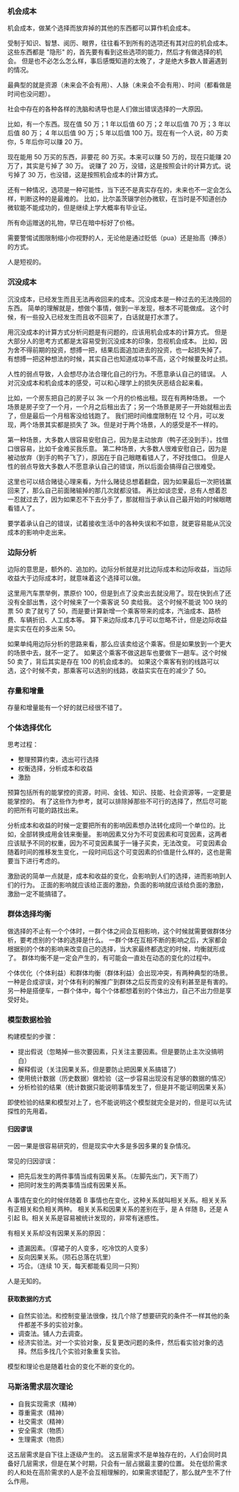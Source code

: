 ### 机会成本

机会成本，做某个选择而放弃掉的其他的东西都可以算作机会成本。

受制于知识、智慧、阅历、眼界，往往看不到所有的选项还有其对应的机会成本。
这些东西都是 "隐形" 的，首先要有看到这些选项的能力，然后才有做选择的机会。
但是也不必怎么怎么样，事后感慨知道的太晚了，才是绝大多数人普遍遇到的情况。

最典型的就是资源（未来会不会有用）、人脉（未来会不会有用）、时间（都看做是时间也没问题）。

社会中存在的各种各样的洗脑和诱导也是人们做出错误选择的一大原因。

比如，有一个东西。现在值 50 万；1 年以后值 60 万；2 年以后值 70 万；3 年以后值 80 万；
4 年以后值 90 万；5 年以后值 100 万。现在有一个人说，80 万卖你，5 年后你可以赚 20 万。

现在能用 50 万买的东西，非要花 80 万买。本来可以赚 50 万的，现在只能赚 20 万了，其实是亏掉了 30 万。
说赚了 20 万，没错，这是按照会计的计算方式。说亏掉了 30 万，也没错，这是按照机会成本的计算方式。

还有一种情况，选项是一种可能性，当下还不是真实存在的，未来也不一定会怎么样，判断这种的是最难的。
比如，比尔盖茨辍学创办微软，在当时是不知道创办微软能不能成功的，但是继续上学大概率有毕业证。

所有命运赠送的礼物，早已在暗中标好了价格。

需要警惕试图限制缩小你视野的人，无论他是通过贬低（pua）还是抬高（捧杀）的方式。

人是短视的。

### 沉没成本

沉没成本，已经发生而且无法再收回来的成本。沉没成本是一种过去的无法挽回的东西。
简单的理解就是，想做个事情，做到一半发现，根本不可能做成。
这个时候，有一些投入已经发生而且收不回来了，白话就是打水漂了。

用沉没成本的计算方式分析问题是有问题的，应该用机会成本的计算方式。
但是大部分人的思考方式都是太容易受到沉没成本的印象，忽视机会成本。
比如，因为舍不得前期的投资，想搏一把，结果后面追加进去的投资，也一起损失掉了。
有想搏一把这种想法的时候，其实自己也知道成功率不高，这个时候要及时止损。

人性的弱点导致，人会想尽办法合理化自己的行为。不愿意承认自己的错误。
人对沉没成本和机会成本的感受，可以和心理学上的损失厌恶结合起来看。

比如，一个房东把自己的房子以 3k 一个月的价格出租。现在有两种场景。
一个场景是房子空了一个月，一个月之后租出去了；另一个场景是房子一开始就租出去了，但是最后一个月租客没给钱跑了。
我们把时间维度限制在 12 个月，可以发现，两个场景其实都是损失了 3k。但是对于两个场景，人的感受是不一样的。

第一种场景，大多数人很容易安慰自己，因为是主动放弃（鸭子还没到手）。找借口很容易，比如千金难买我乐意。
第二种场景，大多数人很难安慰自己，因为是被动放弃（到手的鸭子飞了），原因在于自己眼瞎看错人了，不好找借口。
但是人性的弱点导致大多数人不愿意承认自己的错误，所以后面会搞得自己很难受。

这里也可以结合赌徒心理来看，为什么赌徒总想着翻盘，因为如果最后一次把钱赢回来了，那么自己前面赌输掉的那几次就都没错。
再比如谈恋爱，总有人想着忍一忍就过去了，因为如果忍不下去分手了，那就相当于承认自己最开始的时候眼瞎看错人了。

要学着承认自己的错误，试着接收生活中的各种失误和不如意，就更容易能从沉没成本的影响中走出来。

### 边际分析

边际的意思是，额外的、追加的。边际分析就是对比边际成本和边际收益，当边际收益大于边际成本时，就意味着这个选择可以做。

这里用汽车票举例，票原价 100，但是到点了没卖出去就没用了。现在快到点了还没有全部出售，这个时候来了一个乘客说 50 卖给我。
这个时候不能说 100 块的票 50 卖了就亏了 50，而是要计算新增一个乘客带来的成本，汽油成本、路桥费、车辆折旧、人工成本等。
算下来边际成本几乎可以忽略不计，但是边际收益是实实在在的多出来 50。

如果单纯用边际分析的思路来看，那么应该卖给这个乘客。但是如果放到一个更大的场景中去，就不一定了。
如果这个乘客不做这趟车也要做下一趟车。这个时候 50 卖了，背后其实是存在 100 的机会成本的。
如果这个乘客有别的线路可以选，这个时候不卖，那乘客可以选别的线路，收益实实在在的减少了 50。

### 存量和增量

存量和增量能有一个好的就已经很不错了。

### 个体选择优化

思考过程：
- 整理预算约束，选出可行选择
- 权衡选择，分析成本和收益
- 激励

预算包括所有的能掌控的资源，时间、金钱、知识、技能、社会资源等，一定要是能掌控的。
有了这些作为参考，就可以排除掉那些不可行的选择了，然后尽可能的把所有可能的路找出来。

分析成本和收益的时候一定要把所有的影响因素想办法转化成同一个单位的。比如，全部转换成用金钱来衡量。
影响因素又分为不可变因素和可变因素，这两者应该赋予不同的权重，因为不可变因素属于一锤子买卖，无法改变。
可变因素会随着时间的推移发生变化，一段时间后这个可变因素的价值是什么样的，这也是需要当下进行考虑的。

激励说的简单一点就是，成本和收益的变化，会影响到人们的选择，进而影响到人们的行为。
正面的影响就应该给正面的激励，负面的影响就应该给负面的激励，激励一定不能搞错了。

### 群体选择均衡

做选择的不止有一个个体时，一群个体之间会互相影响，这个时候就需要做群体分析，要考虑别的个体的选择是什么。
一群个体在互相不断的影响之后，大家都会根据别的个体的影响来改变自己的选择，当大家最终都选定的时候，均衡就形成了。
群体均衡不是一定会产生的，有可能会一直处在动态的变化的过程中。

个体优化（个体利益）和群体均衡（群体利益）会出现冲突，有两种典型的场景。
一种是合成谬误，对个体有利的解推广到群体之后反而变的没有利甚至是有害的。
另一种是搭便车，一群个体中，每个个体都想着别的个体出力，自己不出力但是享受好处。

### 模型数据检验

构建模型的步骤：
- 提出假说（忽略掉一些次要因素，只关注主要因素。但是要防止主次没搞明白）
- 解释假说（关注因果关系，但是要防止把因果关系搞错了）
- 使用统计数据（历史数据）做检验（这一步容易出现没有足够的数据的情况）
- 分析检验的结果（统计数据只能说明事情发生了，但是并不能证明因果关系）

即使检验的结果和模型对上了，也不能说明这个模型就完全是对的，但是可以先试探性的先用着。

#### 归因谬误

一因一果是很容易研究的，但是现实中大多是多因多果的复杂情况。

常见的归因谬误：
- 把先后发生的两件事情当成有因果关系。（左脚先出门，天下雨了）
- 把同时发生的两类事情当成有因果关系。

A 事情在变化的时候伴随着 B 事情也在变化，这种关系就叫相关关系。相关关系有正相关和负相关两种。
相关关系和因果关系的差别在于，是 A 伴随 B，还是 A 引起 B。相关关系是容易被统计发现的，非常有迷惑性。

有相关关系却没有因果关系的原因：
- 遗漏因素。（穿裙子的人变多，吃冷饮的人变多）
- 反向因果关系。（陨石总落在坑里）
- 巧合。（连续 10 天，每天都能看见同一只狗）

人是无知的。

#### 获取数据的方式

- 自然实验法。和控制变量法很像，找几个除了想要研究的条件不一样其他的条件都差不多的实验对象。
- 调查法。铺人力去调查。
- 经济实验法。对一个实验对象，反复更改问题的条件，然后看实验对象的选择。然后多找几个实验对象重复实验。

模型和理论也是随着社会的变化不断的变化的。

### 马斯洛需求层次理论

- 自我实现需求（精神）
- 尊重需求（精神）
- 社交需求（精神）
- 安全需求（物质）
- 生理需求（物质）

这五层需求是自下往上逐级产生的。
这五层需求不是单独存在的，人们会同时具备好几层需求，但是在某个时期，只会有一层占据最主要的位置。
处在低阶需求的人和处在高阶需求的人是不会互相理解的，如果需求错配了，那么就产生不了什么作用。
